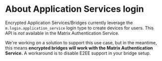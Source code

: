 # About Application Services login

Encrypted Application Services/Bridges currently leverage the `m.login.application_service` login type to create devices for users.
This API is *not* available in the Matrix Authentication Service.

We're working on a solution to support this use case, but in the meantime, this means **encrypted bridges will work with the Matrix Authentication Service.**
A workaround is to disable E2EE support in your bridge setup.
